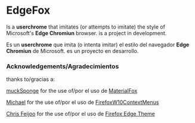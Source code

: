 # EdgeFox
Is a **userchrome** that imitates (or attempts to imitate) the style of Microsoft's **Edge Chromiun** browser.  is a project in development.

Es un **userchrome** que imita (o intenta imitar) el estilo del navegador **Edge Chromiun** de Microsoft. es un proyecto en desarrollo.

### Acknowledgements/Agradecimientos

thanks to/gracias a:


[muckSponge](https://github.com/muckSponge "muckSponge") for the use of/por el uso de [MaterialFox](https://github.com/muckSponge/MaterialFoxhttp:// "MaterialFox") 

[Michael](http://github.com/M1ch431 "Michael") for the use of/por el uso de [FirefoxW10ContextMenus](http://github.com/M1ch431/FirefoxW10ContextMenus "FirefoxW10ContextMenus")

[Chris Feijoo](http://github.com/kube "Chris Feijoo")  for the use of/por el uso de [Firefox Edge Theme](http://github.com/kube/firefox-edge-theme "Firefox Edge Theme")